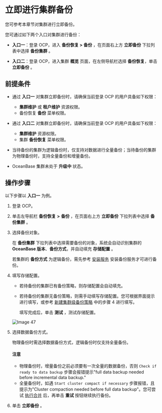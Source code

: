 # 立即进行集群备份

您可参考本章节对集群进行立即备份。

您可通过如下两个入口对集群进行备份：

* **入口一**：登录 OCP，进入 **备份恢复 > 备份** ，在页面右上方 **立即备份** 下拉列表中选择 **备份集群** 。

* **入口二**：登录 OCP，进入集群 **概览** 页面，在左侧导航栏选择 **备份恢复**，单击 **立即备份** 。

## 前提条件

* 通过 **入口一** 对集群立即备份时，请确保当前登录 OCP 的用户具备如下权限：

  * **集群维护** 或 **租户维护** 资源权限。
  * 备份恢复 **备份** 菜单权限。

* 通过 **入口二** 对集群立即备份时，请确保当前登录 OCP 的用户具备如下权限：

  * **集群维护** 资源权限。
  * 集群 **备份恢复** 菜单权限。

* 当待备份的集群为逻辑备份时，仅支持对数据进行全量备份；当待备份的集群为物理备份时，支持全量备份和增量备份。

* OceanBase 集群未处于 **升级中** 状态。

## 操作步骤

以下步骤以 **入口一** 为例。

1. 登录 OCP。

2. 单击左导航栏 **备份恢复** **\>** **备份** ，在页面右上方 **立即备份** 下拉列表中选择 **备份集群** 。

3. 选择备份对象。

   在 **备份集群** 下拉列表中选择需要备份的对象，系统会自动识别集群的 **OceanBase 版本**、**备份方式**，并自动填充 **存储配置** 。

   若集群的 **备份方式** 为逻辑备份，需先参考 [安装服务](../1000.manage-backup-and-recovery-service/100.service-features.md) 安装备份服务才可进行备份。

4. 填写存储配置。

   * 若待备份的集群已有备份策略，则存储配置会自动填充。

   * 若待备份的集群无备份策略，则需手动填写存储配置。您可根据界面提示进行填写，或参考 [新建集群级备份策略](../500.regular-backup/100.manage-cluster-backup-strategy/100.create-a-cluster-backup-strategy.md) 中的步骤 4 进行填写。

     填写完成后，单击 **测试** ，测试存储配置。

   ![Image 47](https://obbusiness-private.oss-cn-shanghai.aliyuncs.com/doc/img/ocp/401/%E5%AD%98%E5%82%A8%E9%85%8D%E7%BD%AE1.png)

5. 选择数据备份方式。

   物理备份时需选择数据备份方式，逻辑备份时仅支持全量备份。

    <main id="notice" type='notice'>
    <h4>注意</h4>
    <ul>
    <li>物理备份时，增量备份之前必须要有一次全量的数据备份，否则 <code>Check if ready to data backup</code> 步骤会报错提示&quot;full data backup needed before incremental data backup.&quot;</li>
    <li>全量备份时，如遇 <code>Start cluster compact if necessary</code> 步骤报错，且提示为&quot;Cluster compaction needed before full data backup&quot;。您可尝试 <a href="../../600.cluster-functions/1100.manage-cluster-merge/200.cluster-perform-merge.md">执行合并</a> 后，再单击 <strong>重试</strong> 按钮继续执行备份。</li>
    </ul>
    </main>

6. 单击 **立即备份** 。

